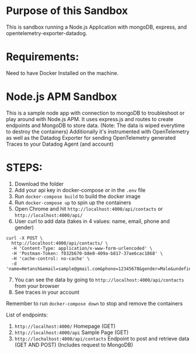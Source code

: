 # Purpose of this Sandbox
This is sandbox running a Node.js Application with mongoDB, express, and opentelemetry-exporter-datadog.

# Requirements: 
Need to have Docker Installed on the machine. 


# Node.js APM Sandbox
This is a sample node app with connection to mongoDB to troubleshoot or play around with Node.js APM.
It uses express.js and routes to create endpoints and MongoDB to store data.
(Note: The data is wiped everytime to destroy the containers)
Additionally it's instrumented with OpenTelemetry as well as the Datadog Exporter for sending OpenTelemetry generated Traces to your Datadog Agent (and account)

# STEPS:

1. Download the folder
2. Add your api key in docker-compose or in the `.env` file
3. Run `docker-compose build` to build the docker image
4. Run `docker-compose up` to spin up the containers
5. Open Chrome and hit `http://localhost:4000/api/contacts` or `http://localhost:4000/api/`
6. User curl to add data (takes in 4 values: name, email, phone and gender)
```
curl -X POST \
  http://localhost:4000/api/contacts/ \
  -H 'Content-Type: application/x-www-form-urlencoded' \
  -H 'Postman-Token: f032b670-b8e0-409a-b817-37ae6cac1868' \
  -H 'cache-control: no-cache' \
  -d 'name=Hetansh&email=sample@gmail.com&phone=12345678&gender=Male&undefined='
 ```
7. You can see the data by going to `http://localhost:4000/api/contacts` from your browser
8. See traces in your account


Remember to run `docker-compose down` to stop and remove the containers

List of endpoints:
1. `http://localhost:4000/` Homepage (GET)
2. `http://localhost:4000/api` Sample Page (GET)
3. `http://lochalhost:4000/api/contacts` Endpoint to post and retrieve data (GET AND POST) (Includes request to MongoDB)



